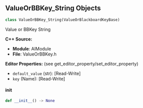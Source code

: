 ## ValueOrBBKey_String Objects

```python
class ValueOrBBKey_String(ValueOrBlackboardKeyBase)
```

Value or BBKey String

**C++ Source:**

- **Module**: AIModule
- **File**: ValueOrBBKey.h

**Editor Properties:** (see get_editor_property/set_editor_property)

- ``default_value`` (str):  [Read-Write]
- ``key`` (Name):  [Read-Write]

<a id="unreal.ValueOrBBKey_String.__init__"></a>

#### __init__

```python
def __init__() -> None
```

<a id="unreal.ValueOrBBKey_Object"></a>